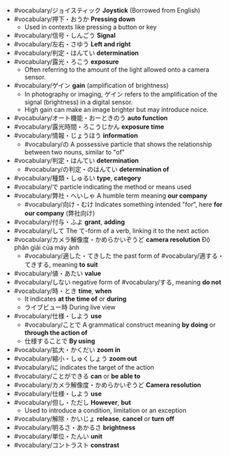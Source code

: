 
- #vocabulary/ジョイスティック **Joystick** (Borrowed from English)
- #vocabulary/押下・おうか **Pressing down**
	- Used in contexts like pressing a button or key
- #vocabulary/信号・しんごう **Signal**
- #vocabulary/左右・さゆう **Left and right**
- #vocabulary/判定・はんてい **determination**
- #vocabulary/露光・ろこう **exposure**
	- Often referring to the amount of the light allowed onto a camera sensor.
- #vocabulary/ゲイン **gain** (amplification of brightness)
	- In photography or imaging, ゲイン refers to the amplification of the signal (brightness) in a digital sensor.
	- High gain can make an image brighter but may introduce noice.
- #vocabulary/オート機能・おーときのう **auto function**
- #vocabulary/露光時間・ろこうじかん **exposure time**
- #vocabulary/情報・じょうほう **information**
	- #vocabulary/の A possessive particle that shows the relationship between two nouns, similar to "of"
- #vocabulary/判定・はんてい **determination**
	- #vocabulary/の判定・のはんてい **determination of**
- #vocabulary/種類・しゅるい **type**, **category**
- #vocabulary/で particle indicating the method or means used
- #vocabulary/弊社・へいしゃ A humble term meaning **our company**
	- #vocabulary/向け・むけ Indicates something intended "for", here **for our company** (弊社向け)
- #vocabulary/付与・ふよ **grant**, **adding**
- #vocabulary/して The て-form of a verb, linking it to the next action
- #vocabulary/カメラ解像度・かめらかいぞうど **camera resolution** Độ phân giải của máy ảnh
	- #vocabulary/適した・てきした the past form of #vocabulary/適する・てきする, meaning **to suit**
- #vocabulary/値・あたい **value**
- #vocabulary/しない negative form of #vocabulary/する, meaning **do not**
- #vocabulary/時・とき **time**, **when**
	- It indicates **at the time of** or **during**
	- ライブビュー時 During live view
- #vocabulary/仕様・しよう **use**
	- #vocabulary/ことで A grammatical construct meaning **by doing** or **through the action of**
	- 仕様することで **By using**
- #vocabulary/拡大・かくだい **zoom in**
- #vocabulary/縮小・しゅくしょう **zoom out**
- #vocabulary/に indicates the target of the action
- #vocabulary/ことができる **can** or **be able to**
- #vocabulary/カメラ解像度・かめらかいぞうど **Camera resolution**
- #vocabulary/仕様・しよう **use**
- #vocabulary/但し・ただし **However**, **but**
	- Used to introduce a condition, limitation or an exception
- #vocabulary/解除・かいじょ **release**, **cancel** or **turn off**
- #vocabulary/明るさ・あかるさ **brightness**
- #vocabulary/単位・たんい **unit**
- #vocabulary/コントラスト **constrast**